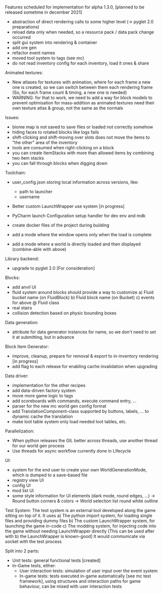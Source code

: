 

Features scheduled for implementation for alpha 1.3.0, [planned to be released sometime in december 2021]
- abstraction of direct rendering calls to some higher level (-> pyglet 2.0 preparations)
- reload data only when needed, so a resource pack / data pack change occurred
- split gui system into rendering & container
- add ore gen
- refactor event names
- moved tool system to tags (see mc)
- do not read inventory config for each inventory, load it ones & share


Animated textures:
- New atlases for textures with animation, where for each frame a new one is created, so we can switch between them 
each rendering frame (So, for each frame count & timing, a new one is needed)
- WARNING: for that to work, we need to add a way for block models to prevent optimisation for mass-addition 
    as animated textures need their own texture atlas & group, not the same as the normals


Issues:
- biome map is not saved to save files or loaded not correctly somehow
- hiding faces to rotated blocks like logs fails
- shift-clicking and shift-moving over slots does not move the items to "the other" area of the inventory
- tools are consumed when right-clicking on a block
- you can create ItemStacks with more than allowed items by combining two item stacks
- you can fall through blocks when digging down


Toolchain:
- user_config.json storing local information across versions, like:
    - path to launcher
    - username

- Better custom LaunchWrapper use system [in progress]
- PyCharm launch Configuration setup handler for dev env and mdk
- create docker files of the project during building
- add a mode where the window opens only when the load is complete
- add a mode where a world is directly loaded and then displayed (combine-able with above)

Library backend:
- upgrade to pyglet 2.0 [For consideration]

Blocks:
- add anvil UI
- fluid system around blocks should provide a way to customize 
a) Fluid bucket name (on FluidBlock)
b) Fluid block name (on Bucket)
c) events for above @ Fluid class
- real stairs
- collision detection based on physic bounding boxes

Data generation:
- attribute for data generator instances for name, so we don't need to set it at submitting, but in advance

Block Item Generator:
- improve, cleanup, prepare for removal & export to in-inventory rendering [in progress]
- add flag to each release for enabling cache invalidation when upgrading

Data driver:
- implementation for the other recipes
- add data-driven factory system
- move more game logic to tags
- add scoreboards with commands, execute command entry, ...
- parser for the new mc world gen config format
- add TranslationComponent-class supported by buttons, labels, ... to dynamic cache the translation
- make loot table system only load needed loot tables, etc.

Parallelization:
- When python releases the GIL better across threads, use another thread for our world gen process
- Use threads for async workflow currently done in Lifecycle

UI:
- system for the end user to create your own WorldGenerationMode, which is dumped to a save-based file
- registry view UI
- config UI
- mod list UI
- some style information for UI elements (dark mode, round edges, ...)
-> Round button corners & colors
-> World selection list round white outline 

Test System:
The test system is an external tool developed along the game sitting on top of it. It uses
a) The python import system, for loading single files and providing dummy files
b) The custom LaunchWrapper system, for launching the game in-code
c) The modding system, for injecting code into the game without needing LaunchWrapper directly
    [This can be used after with b) the LaunchWrapper is known-good]
    It would communicate via socket with the test process

Split into 2 parts:
- Unit tests: general functional tests [created]
- In-Game tests, either:
  - User interaction tests: simulation of user input over the event system
  - In-game tests: tests executed in-game automatically [see mc test framework], using structures and interaction paths
      for game behaviour, can be mixed with user interaction tests

